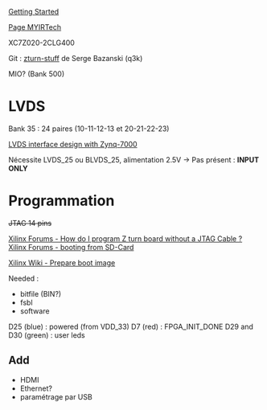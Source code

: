 
[Getting Started](https://www.fpgadeveloper.com/2017/10/getting-started-with-the-myir-z-turn.html/)

[Page MYIRTech](https://www.myirtech.com/list.asp?id=708)

XC7Z020-2CLG400

Git : [zturn-stuff](https://github.com/q3k/zturn-stuff/tree/master) de Serge Bazanski (q3k)

MIO? (Bank 500)

# LVDS

Bank 35 : 24 paires (10-11-12-13 et 20-21-22-23)

[LVDS interface design with Zynq-7000](https://support.xilinx.com/s/question/0D54U00007dHJ3fSAG/lvds-interface-design-with-zynq7000?language=en_US)

Nécessite LVDS_25 ou BLVDS_25, alimentation 2.5V
-> Pas présent : **INPUT ONLY**

# Programmation

~~JTAG 14 pins~~


[Xilinx Forums - How do I program Z turn board without a JTAG Cable ?](https://support.xilinx.com/s/question/0D52E00006hpjD9SAI/how-do-i-program-z-turn-board-without-a-jtag-cable-?language=en_US)
[Xilinx Forums - booting from SD-Card](https://support.xilinx.com/s/question/0D52E00006hpY1gSAE/booting-from-sdcard?language=en_US)

[Xilinx Wiki - Prepare boot image](https://xilinx-wiki.atlassian.net/wiki/spaces/A/pages/18841976/Prepare+boot+image)

Needed : 
- bitfile (BIN?)
- fsbl
- software

D25 (blue) : powered (from VDD_33)
D7 (red) : FPGA_INIT_DONE
D29 and D30 (green) : user leds


## Add

- HDMI
- Ethernet?
- paramétrage par USB
